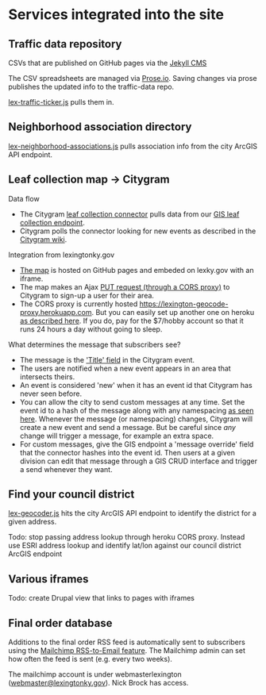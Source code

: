 # Services integrated into the site

## Traffic data repository

CSVs that are published on GitHub pages via the [Jekyll CMS](https://help.github.com/articles/using-jekyll-as-a-static-site-generator-with-github-pages/)

The CSV spreadsheets are managed via [Prose.io](prose.io/#lfucg/traffic-data). Saving changes via prose publishes
the updated info to the traffic-data repo.

[lex-traffic-ticker.js](https://github.com/lfucg/lexingtonky.gov/blob/master/themes/custom/lex/js/lex-traffic-ticker.js) pulls them in.

## Neighborhood association directory

[lex-neighborhood-associations.js](https://github.com/lfucg/lexingtonky.gov/blob/master/themes/custom/lex/js/lex-neighborhood-associations.js) pulls association info from the city ArcGIS API endpoint.

## Leaf collection map -> Citygram

Data flow

* The Citygram [leaf collection connector](https://github.com/citygram/citygram-services/blob/master/lib/spy_glass/registry/lexington-leaf-collection.rb) pulls data from our [GIS leaf collection endpoint](http://maps.lexingtonky.gov/lfucggis/rest/services/leafcollection/MapServer).
* Citygram polls the connector looking for new events as described in the [Citygram wiki](https://github.com/codeforamerica/citygram/wiki/Getting-Started-with-Citygram).

Integration from lexingtonky.gov

* [The map](https://lfucg.github.io/leaf-collection-map/) is hosted on GitHub pages and embeded on lexky.gov with an iframe.
* The map makes an Ajax [PUT request (through a CORS proxy)](https://github.com/lfucg/leaf-collection-map/blob/gh-pages/index.html#L202) to Citygram to sign-up a user for their area.
* The CORS proxy is currently hosted https://lexington-geocode-proxy.herokuapp.com. But you can easily set up another one on heroku [as described here](https://github.com/lfucg/lexington-cors-proxy). If you do, pay for the $7/hobby account so that it runs 24 hours a day without going to sleep.

What determines the message that subscribers see?

* The message is the ['Title' field](https://github.com/citygram/citygram-services/blob/master/lib/spy_glass/registry/lexington-leaf-collection.rb#L89) in the Citygram event.
* The users are notified when a new event appears in an area that intersects theirs. 
* An event is considered 'new' when it has an event id that Citygram has never seen before. 
* You can allow the city to send custom messages at any time. Set the event id to a hash of the message along with any namespacing [as seen here](https://github.com/citygram/citygram-services/blob/master/lib/spy_glass/registry/lexington-leaf-collection.rb#L33). Whenever the message (or namespacing) changes, Citygram will create a new event and send a message. But be careful since _any_ change will trigger a message, for example an extra space.
* For custom messages, give the GIS endpoint a 'message override' field that the connector hashes into the event id. Then users at a given division can edit that message through a GIS CRUD interface and trigger a send whenever they want.

## Find your council district

[lex-geocoder.js](https://github.com/lfucg/lexingtonky.gov/blob/master/themes/custom/lex/js/lex-geocoder.js) hits the city ArcGIS API endpoint to identify the district for a given address.

Todo: stop passing address lookup through heroku CORS proxy. Instead use ESRI address lookup and identify
lat/lon against our council district ArcGIS endpoint

## Various iframes

Todo: create Drupal view that links to pages with iframes

## Final order database

Additions to the final order RSS feed is automatically sent to subscribers using the [Mailchimp RSS-to-Email feature](https://mailchimp.com/features/rss-to-email/). The Mailchimp admin can set how often the feed is sent (e.g. every two weeks).

The mailchimp account is under webmasterlexington (webmaster@lexingtonky.gov). Nick Brock has access.
